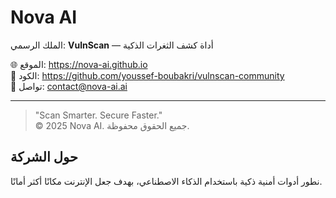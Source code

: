 # Nova AI
الملك الرسمي: **VulnScan** — أداة كشف الثغرات الذكية

🌐 الموقع: https://nova-ai.github.io  
💾 الكود: https://github.com/youssef-boubakri/vulnscan-community  
📧 تواصل: contact@nova-ai.ai  

---

> "Scan Smarter. Secure Faster."  
> © 2025 Nova AI. جميع الحقوق محفوظة.

## حول الشركة
نطور أدوات أمنية ذكية باستخدام الذكاء الاصطناعي، بهدف جعل الإنترنت مكانًا أكثر أمانًا.
